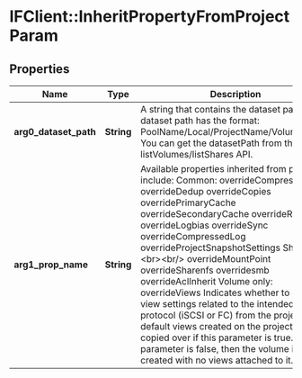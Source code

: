 # IFClient::InheritPropertyFromProjectParam

## Properties
Name | Type | Description | Notes
------------ | ------------- | ------------- | -------------
**arg0_dataset_path** | **String** | A string that contains the dataset path.  The dataset path has the format: PoolName/Local/ProjectName/VolumeName. You can get the datasetPath from the listVolumes/listShares API.   | 
**arg1_prop_name** | **String** | Available properties inherited from project include:   Common:     overrideCompression    overrideDedup    overrideCopies    overridePrimaryCache    overrideSecondaryCache    overrideReadonly    overrideLogbias    overrideSync    overrideCompressedLog    overrideProjectSnapshotSettings       Share only:&lt;br&gt;&lt;br/&gt;    overrideMountPoint    overrideSharenfs    overridesmb    overrideAclInherit    Volume only:    overrideViews Indicates whether to copy the view settings related to the intended protocol (iSCSI or FC) from  the project. The default views created on the project are copied over if this parameter is true.  If this parameter is false, then the volume is created with no views attached to it.  | 


